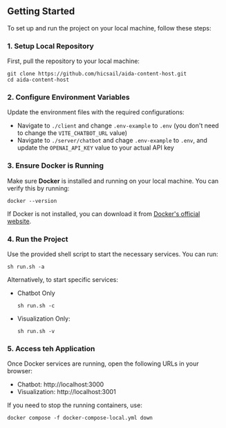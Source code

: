 ## Getting Started

To set up and run the project on your local machine, follow these steps:

### 1. Setup Local Repository

First, pull the repository to your local machine:

```
git clone https://github.com/hicsail/aida-content-host.git
cd aida-content-host
```

### 2. Configure Environment Variables

Update the environment files with the required configurations:

- Navigate to `./client` and change `.env-example` to `.env` (you don't need to change the `VITE_CHATBOT_URL` value)
- Navigate to `./server/chatbot` and chage `.env-example` to `.env`, and update the `OPENAI_API_KEY` value to your actual API key

### 3. Ensure Docker is Running

Make sure **Docker** is installed and running on your local machine. You can verify this by running:

```
docker --version
```

If Docker is not installed, you can download it from [Docker's official website](https://www.docker.com/).

### 4. Run the Project

Use the provided shell script to start the necessary services. You can run:

```
sh run.sh -a
```

Alternatively, to start specific services:

- Chatbot Only

  ```
  sh run.sh -c
  ```

- Visualization Only:

  ```
  sh run.sh -v
  ```

### 5. Access teh Application

Once Docker services are running, open the following URLs in your browser:

- Chatbot: http://localhost:3000
- Visualization: http://localhost:3001

If you need to stop the running containers, use:

```
docker compose -f docker-compose-local.yml down
```
